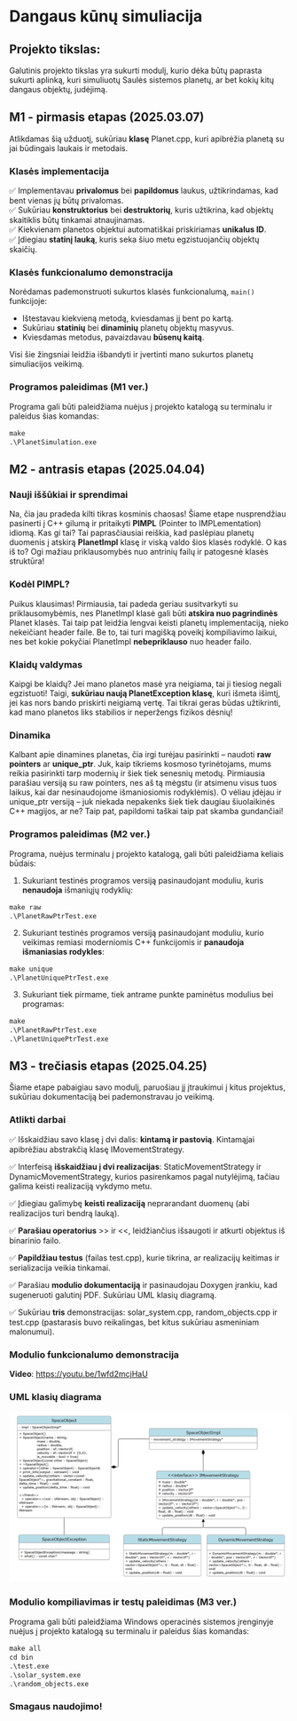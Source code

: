 # Dangaus kūnų simuliacija

## Projekto tikslas: 

Galutinis projekto tikslas yra sukurti modulį, kurio dėka būtų paprasta sukurti aplinką, kuri simuliuotų Saulės sistemos planetų, ar bet kokių kitų dangaus objektų, judėjimą.

## M1 - pirmasis etapas (2025.03.07)

Atlikdamas šią užduotį, sukūriau **klasę** Planet.cpp, kuri apibrėžia planetą su jai būdingais laukais ir metodais. 

### Klasės implementacija

✅ Implementavau **privalomus** bei **papildomus** laukus, užtikrindamas, kad bent vienas jų būtų privalomas.   
✅ Sukūriau **konstruktorius** bei **destruktorių**, kuris užtikrina, kad objektų skaitiklis būtų tinkamai atnaujinamas.    
✅ Kiekvienam planetos objektui automatiškai priskiriamas **unikalus ID**.  
✅ Įdiegiau **statinį lauką**, kuris seka šiuo metu egzistuojančių objektų skaičių.

### Klasės funkcionalumo demonstracija

Norėdamas pademonstruoti sukurtos klasės funkcionalumą, `main()` funkcijoje:

- Ištestavau kiekvieną metodą, kviesdamas jį bent po kartą.
- Sukūriau **statinių** bei **dinaminių** planetų objektų masyvus.
- Kviesdamas metodus, pavaizdavau **būsenų kaitą**.

Visi šie žingsniai leidžia išbandyti ir įvertinti mano sukurtos planetų simuliacijos veikimą.

### Programos paleidimas (M1 ver.)

Programa gali būti paleidžiama nuėjus į projekto katalogą su terminalu ir paleidus šias komandas:

```
make
.\PlanetSimulation.exe
```

## M2 - antrasis etapas (2025.04.04)

### Nauji iššūkiai ir sprendimai
Na, čia jau pradeda kilti tikras kosminis chaosas! Šiame etape nusprendžiau pasinerti į C++ gilumą ir pritaikyti **PIMPL** (Pointer to IMPLementation) idiomą. Kas gi tai? Tai paprasčiausiai reiškia, kad paslėpiau planetų duomenis į atskirą **PlanetImpl** klasę ir viską valdo šios klasės rodyklė. O kas iš to? Ogi mažiau priklausomybės nuo antrinių failų ir patogesnė klasės struktūra!

### Kodėl PIMPL?
Puikus klausimas! Pirmiausia, tai padeda geriau susitvarkyti su priklausomybėmis, nes PlanetImpl klasė gali būti **atskira nuo pagrindinės** Planet klasės. Tai taip pat leidžia lengvai keisti planetų implementaciją, nieko nekeičiant header faile. Be to, tai turi magišką poveikį kompiliavimo laikui, nes bet kokie pokyčiai PlanetImpl **nebepriklauso** nuo header failo.

### Klaidų valdymas
Kaipgi be klaidų? Jei mano planetos masė yra neigiama, tai ji tiesiog negali egzistuoti! Taigi, **sukūriau naują PlanetException klasę**, kuri išmeta išimtį, jei kas nors bando priskirti neigiamą vertę. Tai tikrai geras būdas užtikrinti, kad mano planetos liks stabilios ir neperžengs fizikos dėsnių!

### Dinamika
Kalbant apie dinamines planetas, čia irgi turėjau pasirinkti – naudoti **raw pointers** ar **unique_ptr**. Juk, kaip tikriems kosmoso tyrinėtojams, mums reikia pasirinkti tarp modernių ir šiek tiek senesnių metodų. Pirmiausia parašiau versiją su raw pointers, nes aš tą mėgstu (ir atsimenu visus tuos laikus, kai dar nesinaudojome išmaniosiomis rodyklėmis). O vėliau įdėjau ir unique_ptr versiją – juk niekada nepakenks šiek tiek daugiau šiuolaikinės C++ magijos, ar ne? Taip pat, papildomi taškai taip pat skamba gundančiai!

### Programos paleidimas (M2 ver.)

Programa, nuėjus terminalu į projekto katalogą, gali būti paleidžiama keliais būdais:

1. Sukuriant testinės programos versiją pasinaudojant moduliu, kuris **nenaudoja** išmaniųjų rodyklių:
```
make raw
.\PlanetRawPtrTest.exe
```

2. Sukuriant testinės programos versiją pasinaudojant moduliu, kurio veikimas remiasi moderniomis C++ funkcijomis ir **panaudoja išmaniasias rodykles**:
```
make unique
.\PlanetUniquePtrTest.exe
```

3. Sukuriant tiek pirmame, tiek antrame punkte paminėtus modulius bei programas:
```
make
.\PlanetRawPtrTest.exe
.\PlanetUniquePtrTest.exe
```

## M3 - trečiasis etapas (2025.04.25)

Šiame etape pabaigiau savo modulį, paruošiau jį įtraukimui į kitus projektus, sukūriau dokumentaciją bei pademonstravau jo veikimą.

### Atlikti darbai

✅ Išskaidžiau savo klasę į dvi dalis: **kintamą ir pastovią**. Kintamąjai apibrėžiau abstrakčią klasę IMovementStrategy. 

✅ Interfeisą **išskaidžiau į dvi realizacijas**: StaticMovementStrategy ir DynamicMovementStrategy, kurios pasirenkamos pagal nutylėjimą, tačiau galima keisti realizaciją vykdymo metu.

✅ Įdiegiau galimybę **keisti realizaciją** neprarandant duomenų (abi realizacijos turi bendrą lauką).

✅ **Parašiau operatorius** >> ir <<, leidžiančius išsaugoti ir atkurti objektus iš binarinio failo.

✅ **Papildžiau testus** (failas test.cpp), kurie tikrina, ar realizacijų keitimas ir serializacija veikia tinkamai.

✅ Parašiau **modulio dokumentaciją** ir pasinaudojau Doxygen įrankiu, kad sugeneruoti galutinį PDF. Sukūriau UML klasių diagramą.

✅ Sukūriau **tris** demonstracijas: solar_system.cpp, random_objects.cpp ir test.cpp (pastarasis buvo reikalingas, bet kitus sukūriau asmeniniam malonumui).

### Modulio funkcionalumo demonstracija
**Video**: https://youtu.be/1wfd2mcjHaU

### UML klasių diagrama

![Image](space_sim_class_diagram.png)

### Modulio kompiliavimas ir testų paleidimas (M3 ver.)

Programa gali būti paleidžiama Windows operacinės sistemos įrenginyje nuėjus į projekto katalogą su terminalu ir paleidus šias komandas:

```
make all
cd bin
.\test.exe 
.\solar_system.exe
.\random_objects.exe
```

### Smagaus naudojimo!
